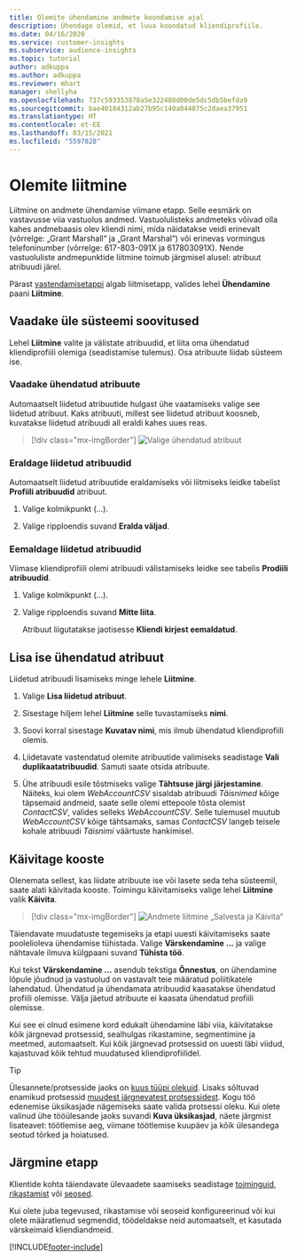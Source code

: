 ```yaml
---
title: Olemite ühendamine andmete koondamise ajal
description: Ühendage olemid, et luua koondatud kliendiprofiile.
ms.date: 04/16/2020
ms.service: customer-insights
ms.subservice: audience-insights
ms.topic: tutorial
author: adkuppa
ms.author: adkuppa
ms.reviewer: mhart
manager: shellyha
ms.openlocfilehash: 737c593353878a5e322488d00de5dc5db5befda9
ms.sourcegitcommit: bae40184312ab27b95c140a044875c2daea37951
ms.translationtype: HT
ms.contentlocale: et-EE
ms.lasthandoff: 03/15/2021
ms.locfileid: "5597828"
---
```

# <a name="merge-entities"></a>Olemite liitmine

Liitmine on andmete ühendamise viimane etapp. Selle eesmärk on vastavusse viia vastuolus andmed. Vastuolulisteks andmeteks võivad olla kahes andmebaasis olev kliendi nimi, mida näidatakse veidi erinevalt (võrrelge: „Grant Marshall“ ja „Grant Marshal“) või erinevas vormingus telefoninumber (võrrelge: 617-803-091X ja 617803091X). Nende vastuoluliste andmepunktide liitmine toimub järgmisel alusel: atribuut atribuudi järel.

Pärast [vastendamisetappi](match-entities.md) algab liitmisetapp, valides lehel **Ühendamine** paani **Liitmine**.

## <a name="review-system-recommendations"></a>Vaadake üle süsteemi soovitused

Lehel **Liitmine** valite ja välistate atribuudid, et liita oma ühendatud kliendiprofiili olemiga (seadistamise tulemus). Osa atribuute liidab süsteem ise.

### <a name="view-merged-attributes"></a>Vaadake ühendatud atribuute

Automaatselt liidetud atribuutide hulgast ühe vaatamiseks valige see liidetud atribuut. Kaks atribuuti, millest see liidetud atribuut koosneb, kuvatakse liidetud atribuudi all eraldi kahes uues reas.

> [!div class="mx-imgBorder"]
> ![Valige ühendatud atribuut](media/configure-data-merge-profile-attributes.png "Valige ühendatud atribuut")

### <a name="separate-merged-attributes"></a>Eraldage liidetud atribuudid

Automaatselt liidetud atribuutide eraldamiseks või liitmiseks leidke tabelist **Profiili atribuudid** atribuut.

1. Valige kolmikpunkt (...).
  
2. Valige ripploendis suvand **Eralda väljad**.

### <a name="remove-merged-attributes"></a>Eemaldage liidetud atribuudid

Viimase kliendiprofiili olemi atribuudi välistamiseks leidke see tabelis **Prodiili atribuudid**.

1. Valige kolmikpunkt (...).
  
2. Valige ripploendis suvand **Mitte liita**.

   Atribuut liigutatakse jaotisesse **Kliendi kirjest eemaldatud**.

## <a name="manually-add-a-merged-attribute"></a>Lisa ise ühendatud atribuut

Liidetud atribuudi lisamiseks minge lehele **Liitmine**.

1. Valige **Lisa liidetud atribuut**.

2. Sisestage hiljem lehel **Liitmine** selle tuvastamiseks **nimi**.

3. Soovi korral sisestage **Kuvatav nimi**, mis ilmub ühendatud kliendiprofiili olemis.

4. Liidetavate vastendatud olemite atribuutide valimiseks seadistage **Vali duplikaatatribuudid**. Samuti saate otsida atribuute.

5. Ühe atribuudi esile tõstmiseks valige **Tähtsuse järgi järjestamine**. Näiteks, kui olem *WebAccountCSV* sisaldab atribuudi *Täisnimed* kõige täpsemaid andmeid, saate selle olemi ettepoole tõsta olemist *ContactCSV*, valides selleks *WebAccountCSV*. Selle tulemusel muutub *WebAccountCSV* kõige tähtsamaks, samas *ContactCSV* langeb teisele kohale atribuudi *Täisnimi* väärtuste hankimisel.

## <a name="run-your-merge"></a>Käivitage kooste

Olenemata sellest, kas liidate atribuute ise või lasete seda teha süsteemil, saate alati käivitada kooste. Toimingu käivitamiseks valige lehel **Liitmine** valik **Käivita**.

> [!div class="mx-imgBorder"]
> ![Andmete liitmine „Salvesta ja Käivita“](media/configure-data-merge-save-run.png "Andmete liitmine „Salvesta ja Käivita“")

Täiendavate muudatuste tegemiseks ja etapi uuesti käivitamiseks saate poolelioleva ühendamise tühistada. Valige **Värskendamine ...** ja valige nähtavale ilmuva külgpaani suvand **Tühista töö**.

Kui tekst **Värskendamine ...** asendub tekstiga **Õnnestus**, on ühendamine lõpule jõudnud ja vastuolud on vastavalt teie määratud poliitikatele lahendatud. Ühendatud ja ühendamata atribuudid kaasatakse ühendatud profiili olemisse. Välja jäetud atribuute ei kaasata ühendatud profiili olemisse.

Kui see ei olnud esimene kord edukalt ühendamine läbi viia, käivitatakse kõik järgnevad protsessid, sealhulgas rikastamine, segmentimine ja meetmed, automaatselt. Kui kõik järgnevad protsessid on uuesti läbi viidud, kajastuvad kõik tehtud muudatused kliendiprofiilidel.

> [!TIP]
> Ülesannete/protsesside jaoks on [kuus tüüpi olekuid](system.md#status-types). Lisaks sõltuvad enamikud protsessid [muudest järgnevatest protsessidest](system.md#refresh-policies). Kogu töö edenemise üksikasjade nägemiseks saate valida protsessi oleku. Kui olete valinud ühe tööülesande jaoks suvandi **Kuva üksikasjad**, näete järgmist lisateavet: töötlemise aeg, viimane töötlemise kuupäev ja kõik ülesandega seotud tõrked ja hoiatused.

## <a name="next-step"></a>Järgmine etapp

Klientide kohta täiendavate ülevaadete saamiseks seadistage [toiminguid](activities.md), [rikastamist](enrichment-microsoft-graph.md) või [seosed](relationships.md).

Kui olete juba tegevused, rikastamise või seoseid konfigureerinud või kui olete määratlenud segmendid, töödeldakse neid automaatselt, et kasutada värskeimaid kliendiandmeid.




[!INCLUDE[footer-include](../includes/footer-banner.md)]